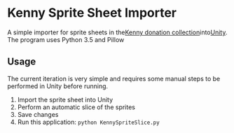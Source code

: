 # Kenny Sprite Sheet Importer
A simple importer for sprite sheets in
the[Kenny donation collection](http://www.kenney.nl/projects/kga "Kenny Game Assets")into[Unity](https://unity3d.com/ "Unity3d").
The program uses Python 3.5 and Pillow
## Usage
The current iteration is very simple and requires some manual steps to be performed in Unity before running.
1. Import the sprite sheet into Unity
2. Perform an automatic slice of the sprites
3. Save changes
4. Run this application: `python KennySpriteSlice.py`
